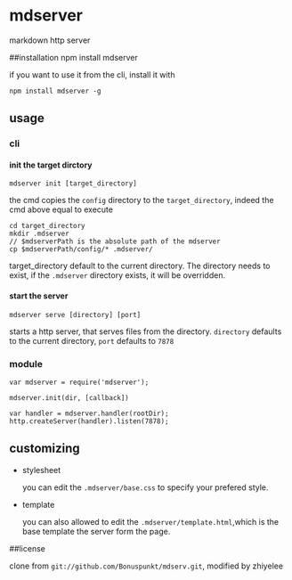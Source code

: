 # mdserver
markdown http server

##installation
    npm install mdserver

if you want to use it from the cli, install it with

    npm install mdserver -g

## usage

### cli

#### init the target dirctory

    mdserver init [target_directory]

the cmd copies the `config` directory to the `target_directory`, indeed the cmd above equal to execute 

```
cd target_directory
mkdir .mdserver
// $mdserverPath is the absolute path of the mdserver
cp $mdserverPath/config/* .mdserver/
```

target_directory default to the current directory. The directory needs to exist, if the `.mdserver` directory exists, it will be overridden.

#### start the server

    mdserver serve [directory] [port]

starts a http server, that serves files from the directory.
`directory` defaults to the current directory, `port` defaults to `7878`

### module

```
var mdserver = require('mdserver');

mdserver.init(dir, [callback])

var handler = mdserver.handler(rootDir);
http.createServer(handler).listen(7878);
```


## customizing

* stylesheet

    you can edit the `.mdserver/base.css` to specify your prefered style.
* template
    
    you can also allowed to edit the `.mdserver/template.html`,which is the base template the server form the page.

##license

clone from `git://github.com/Bonuspunkt/mdserv.git`, modified by zhiyelee

